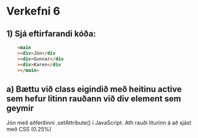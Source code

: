 # Verkefni 6
## 1) Sjá eftirfarandi kóða:
```html
    <main
    ><div>Jón</div
    ><div>Gunnar</div
    ><div>Karen</div
    ></main>
```
## a) Bættu við class eigindið með heitinu active sem hefur litinn rauðann við div element sem geymir
Jón með aðferðinni .setAttribute() í JavaScript. Ath rauði liturinn á að sjást með CSS (0.25%)

